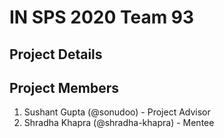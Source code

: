 # IN SPS 2020 Team 93

## Project Details

## Project Members

1. Sushant Gupta (@sonudoo) - Project Advisor
2. Shradha Khapra (@shradha-khapra) - Mentee
